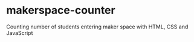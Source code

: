 # makerspace-counter
Counting number of students entering maker space with HTML, CSS and JavaScript
